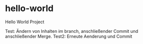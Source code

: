 # hello-world
Hello World Project

Test: Ändern von Inhalten im branch, anschließender Commit und anschließender Merge. 
Test2: Erneute Aenderung und Commit
